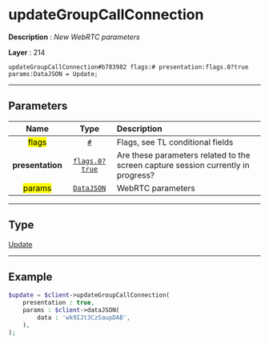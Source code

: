 # updateGroupCallConnection

**Description** : *New WebRTC parameters*

**Layer** : 214

```tl
updateGroupCallConnection#b783982 flags:# presentation:flags.0?true params:DataJSON = Update;
```

---

## Parameters

| Name | Type | Description |
| :---: | :---: | :--- |
| <mark>flags</mark> | [`#`](type/#) | Flags, see TL conditional fields |
| **presentation** | [`flags.0?true`](type/true) | Are these parameters related to the screen capture session currently in progress? |
| <mark>params</mark> | [`DataJSON`](type/DataJSON) | WebRTC parameters |

---

## Type

[Update](type/Update)

---

## Example

```php
$update = $client->updateGroupCallConnection(
	presentation : true,
	params : $client->dataJSON(
		data : 'wk9IJt3CzSaupDAB',
	),
);
```